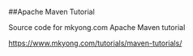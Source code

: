 ##Apache Maven Tutorial

Source code for mkyong.com Apache Maven tutorial

https://www.mkyong.com/tutorials/maven-tutorials/